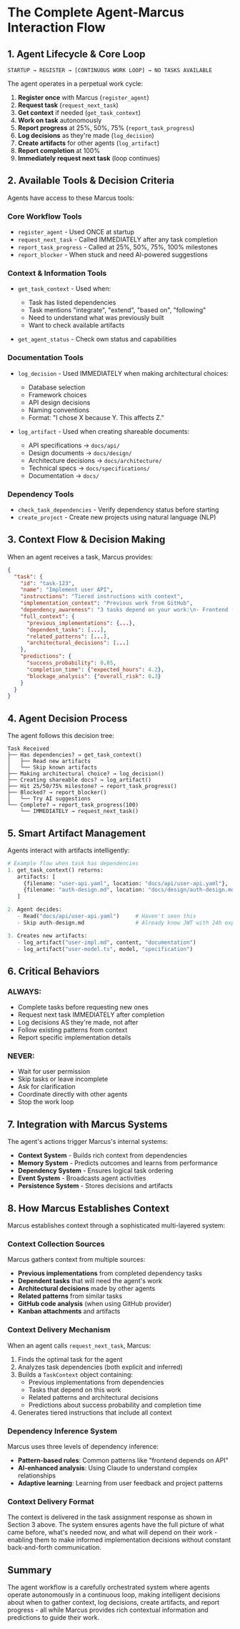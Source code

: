 # The Complete Agent-Marcus Interaction Flow

## 1. Agent Lifecycle & Core Loop

```
STARTUP → REGISTER → [CONTINUOUS WORK LOOP] → NO TASKS AVAILABLE
```

The agent operates in a perpetual work cycle:
1. **Register once** with Marcus (`register_agent`)
2. **Request task** (`request_next_task`)
3. **Get context** if needed (`get_task_context`)
4. **Work on task** autonomously
5. **Report progress** at 25%, 50%, 75% (`report_task_progress`)
6. **Log decisions** as they're made (`log_decision`)
7. **Create artifacts** for other agents (`log_artifact`)
8. **Report completion** at 100%
9. **Immediately request next task** (loop continues)

## 2. Available Tools & Decision Criteria

Agents have access to these Marcus tools:

### Core Workflow Tools
- `register_agent` - Used ONCE at startup
- `request_next_task` - Called IMMEDIATELY after any task completion
- `report_task_progress` - Called at 25%, 50%, 75%, 100% milestones
- `report_blocker` - When stuck and need AI-powered suggestions

### Context & Information Tools
- `get_task_context` - Used when:
  - Task has listed dependencies
  - Task mentions "integrate", "extend", "based on", "following"
  - Need to understand what was previously built
  - Want to check available artifacts

- `get_agent_status` - Check own status and capabilities

### Documentation Tools
- `log_decision` - Used IMMEDIATELY when making architectural choices:
  - Database selection
  - Framework choices
  - API design decisions
  - Naming conventions
  - Format: "I chose X because Y. This affects Z."

- `log_artifact` - Used when creating shareable documents:
  - API specifications → `docs/api/`
  - Design documents → `docs/design/`
  - Architecture decisions → `docs/architecture/`
  - Technical specs → `docs/specifications/`
  - Documentation → `docs/`

### Dependency Tools
- `check_task_dependencies` - Verify dependency status before starting
- `create_project` - Create new projects using natural language (NLP)

## 3. Context Flow & Decision Making

When an agent receives a task, Marcus provides:

```json
{
  "task": {
    "id": "task-123",
    "name": "Implement user API",
    "instructions": "Tiered instructions with context",
    "implementation_context": "Previous work from GitHub",
    "dependency_awareness": "3 tasks depend on your work:\n- Frontend (needs: REST endpoints)\n- Mobile (needs: JWT auth)",
    "full_context": {
      "previous_implementations": {...},
      "dependent_tasks": [...],
      "related_patterns": [...],
      "architectural_decisions": [...]
    },
    "predictions": {
      "success_probability": 0.85,
      "completion_time": {"expected_hours": 4.2},
      "blockage_analysis": {"overall_risk": 0.3}
    }
  }
}
```

## 4. Agent Decision Process

The agent follows this decision tree:

```
Task Received
├── Has dependencies? → get_task_context()
│   ├── Read new artifacts
│   └── Skip known artifacts
├── Making architectural choice? → log_decision()
├── Creating shareable docs? → log_artifact()
├── Hit 25/50/75% milestone? → report_task_progress()
├── Blocked? → report_blocker()
│   └── Try AI suggestions
└── Complete? → report_task_progress(100)
    └── IMMEDIATELY → request_next_task()
```

## 5. Smart Artifact Management

Agents interact with artifacts intelligently:

```python
# Example flow when task has dependencies
1. get_task_context() returns:
   artifacts: [
     {filename: "user-api.yaml", location: "docs/api/user-api.yaml"},
     {filename: "auth-design.md", location: "docs/design/auth-design.md"}
   ]

2. Agent decides:
   - Read("docs/api/user-api.yaml")     # Haven't seen this
   - Skip auth-design.md                # Already know JWT with 24h expiry

3. Creates new artifacts:
   - log_artifact("user-impl.md", content, "documentation")
   - log_artifact("user-model.ts", model, "specification")
```

## 6. Critical Behaviors

### ALWAYS:
- Complete tasks before requesting new ones
- Request next task IMMEDIATELY after completion
- Log decisions AS they're made, not after
- Follow existing patterns from context
- Report specific implementation details

### NEVER:
- Wait for user permission
- Skip tasks or leave incomplete
- Ask for clarification
- Coordinate directly with other agents
- Stop the work loop

## 7. Integration with Marcus Systems

The agent's actions trigger Marcus's internal systems:
- **Context System** - Builds rich context from dependencies
- **Memory System** - Predicts outcomes and learns from performance
- **Dependency System** - Ensures logical task ordering
- **Event System** - Broadcasts agent activities
- **Persistence System** - Stores decisions and artifacts

## 8. How Marcus Establishes Context

Marcus establishes context through a sophisticated multi-layered system:

### Context Collection Sources
Marcus gathers context from multiple sources:
- **Previous implementations** from completed dependency tasks
- **Dependent tasks** that will need the agent's work
- **Architectural decisions** made by other agents
- **Related patterns** from similar tasks
- **GitHub code analysis** (when using GitHub provider)
- **Kanban attachments** and artifacts

### Context Delivery Mechanism
When an agent calls `request_next_task`, Marcus:
1. Finds the optimal task for the agent
2. Analyzes task dependencies (both explicit and inferred)
3. Builds a `TaskContext` object containing:
   - Previous implementations from dependencies
   - Tasks that depend on this work
   - Related patterns and architectural decisions
   - Predictions about success probability and completion time
4. Generates tiered instructions that include all context

### Dependency Inference System
Marcus uses three levels of dependency inference:
- **Pattern-based rules**: Common patterns like "frontend depends on API"
- **AI-enhanced analysis**: Using Claude to understand complex relationships
- **Adaptive learning**: Learning from user feedback and project patterns

### Context Delivery Format
The context is delivered in the task assignment response as shown in Section 3 above. The system ensures agents have the full picture of what came before, what's needed now, and what will depend on their work - enabling them to make informed implementation decisions without constant back-and-forth communication.

## Summary

The agent workflow is a carefully orchestrated system where agents operate autonomously in a continuous loop, making intelligent decisions about when to gather context, log decisions, create artifacts, and report progress - all while Marcus provides rich contextual information and predictions to guide their work.
